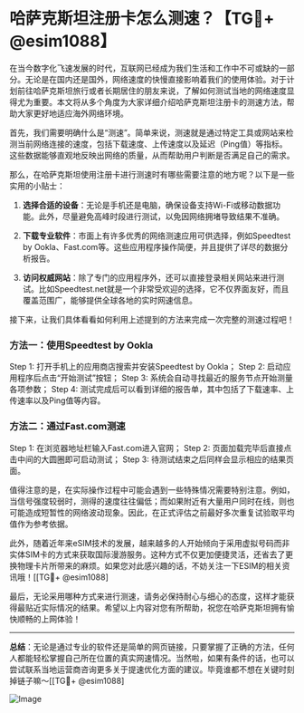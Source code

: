# 哈萨克斯坦注册卡怎么测速？【TG💪+ @esim1088】

在当今数字化飞速发展的时代，互联网已经成为我们生活和工作中不可或缺的一部分。无论是在国内还是国外，网络速度的快慢直接影响着我们的使用体验。对于计划前往哈萨克斯坦旅行或者长期居住的朋友来说，了解如何测试当地的网络速度显得尤为重要。本文将从多个角度为大家详细介绍哈萨克斯坦注册卡的测速方法，帮助大家更好地适应海外网络环境。

首先，我们需要明确什么是“测速”。简单来说，测速就是通过特定工具或网站来检测当前网络连接的速度，包括下载速度、上传速度以及延迟（Ping值）等指标。这些数据能够直观地反映出网络的质量，从而帮助用户判断是否满足自己的需求。

那么，在哈萨克斯坦使用注册卡进行测速时有哪些需要注意的地方呢？以下是一些实用的小贴士：

1. **选择合适的设备**：无论是手机还是电脑，确保设备支持Wi-Fi或移动数据功能。此外，尽量避免高峰时段进行测试，以免因网络拥堵导致结果不准确。
   
2. **下载专业软件**：市面上有许多优秀的网络测速应用可供选择，例如Speedtest by Ookla、Fast.com等。这些应用程序操作简便，并且提供了详尽的数据分析报告。
   
3. **访问权威网站**：除了专门的应用程序外，还可以直接登录相关网站来进行测试。比如Speedtest.net就是一个非常受欢迎的选择，它不仅界面友好，而且覆盖范围广，能够提供全球各地的实时网速信息。

接下来，让我们具体看看如何利用上述提到的方法来完成一次完整的测速过程吧！

### 方法一：使用Speedtest by Ookla

Step 1: 打开手机上的应用商店搜索并安装Speedtest by Ookla；
Step 2: 启动应用程序后点击“开始测试”按钮；
Step 3: 系统会自动寻找最近的服务节点开始测量各项参数；
Step 4: 测试完成后可以看到详细的报告单，其中包括了下载速率、上传速率以及Ping值等内容。

### 方法二：通过Fast.com测速

Step 1: 在浏览器地址栏输入Fast.com进入官网；
Step 2: 页面加载完毕后直接点击中间的大圆圈即可启动测试；
Step 3: 待测试结束之后同样会显示相应的结果页面。

值得注意的是，在实际操作过程中可能会遇到一些特殊情况需要特别注意。例如，当信号强度较弱时，测得的速度往往偏低；而如果附近有大量用户同时在线，则也可能造成短暂性的网络波动现象。因此，在正式评估之前最好多次重复试验取平均值作为参考依据。

此外，随着近年来eSIM技术的发展，越来越多的人开始倾向于采用虚拟号码而非实体SIM卡的方式来获取国际漫游服务。这种方式不仅更加便捷灵活，还省去了更换物理卡片所带来的麻烦。如果您对此感兴趣的话，不妨关注一下ESIM的相关资讯哦！[[TG💪+ @esim1088]

最后，无论采用哪种方式来进行测速，请务必保持耐心与细心的态度，这样才能获得最贴近实际情况的结果。希望以上内容对您有所帮助，祝您在哈萨克斯坦拥有愉快顺畅的上网体验！

---

**总结**：无论是通过专业的软件还是简单的网页链接，只要掌握了正确的方法，任何人都能轻松掌握自己所在位置的真实网速情况。当然啦，如果有条件的话，也可以尝试联系当地运营商咨询更多关于提速优化方面的建议。毕竟谁都不想在关键时刻掉链子嘛～[[TG💪+ @esim1088] 

![Image](https://i.postimg.cc/4NQfJmqS/Snipaste-2025-05-13-00-14-12.png)